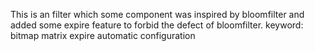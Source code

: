 This is an filter which some component was inspired by bloomfilter and added some expire feature to forbid the defect of bloomfilter.
keyword: bitmap matrix expire automatic configuration
